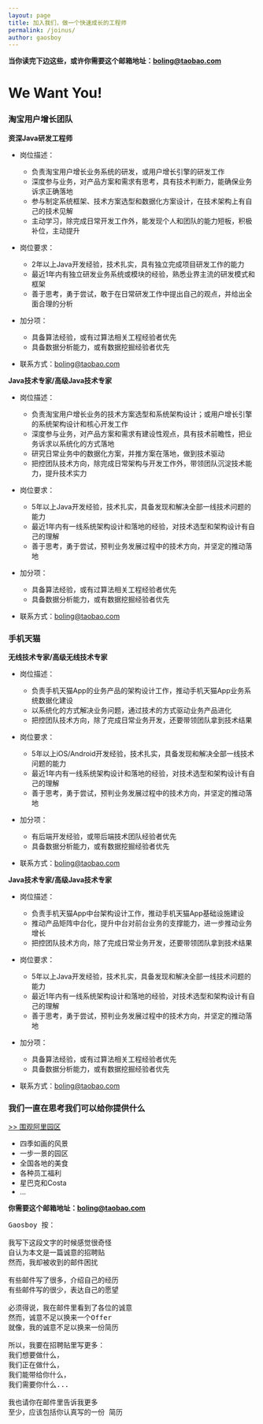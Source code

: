 ```yaml
---
layout: page
title: 加入我们，做一个快速成长的工程师
permalink: /joinus/
author: gaosboy
---
```


**当你读完下边这些，或许你需要这个邮箱地址：[boling@taobao.com][1]**

# We Want You!

### 淘宝用户增长团队

**资深Java研发工程师**

+ 岗位描述：
	+ 负责淘宝用户增长业务系统的研发，或用户增长引擎的研发工作
	+ 深度参与业务，对产品方案和需求有思考，具有技术判断力，能确保业务诉求正确落地
	+ 参与制定系统框架、技术方案选型和数据化方案设计，在技术架构上有自己的技术见解
	+ 主动学习，除完成日常开发工作外，能发现个人和团队的能力短板，积极补位，主动提升

+ 岗位要求：
	+ 2年以上Java开发经验，技术扎实，具有独立完成项目研发工作的能力
	+ 最近1年内有独立研发业务系统或模块的经验，熟悉业界主流的研发模式和框架
	+ 善于思考，勇于尝试，敢于在日常研发工作中提出自己的观点，并给出全面合理的分析

+ 加分项：
	+ 具备算法经验，或有过算法相关工程经验者优先
	+ 具备数据分析能力，或有数据挖掘经验者优先

+ 联系方式：[boling@taobao.com][2]

**Java技术专家/高级Java技术专家**

+ 岗位描述：
	+ 负责淘宝用户增长业务的技术方案选型和系统架构设计；或用户增长引擎的系统架构设计和核心开发工作
	+ 深度参与业务，对产品方案和需求有建设性观点，具有技术前瞻性，把业务诉求以系统化的方式落地
	+ 研究日常业务中的数据化方案，并推方案在落地，做到技术驱动
	+ 把控团队技术方向，除完成日常架构与开发工作外，带领团队沉淀技术能力，提升技术实力

+ 岗位要求：
	+ 5年以上Java开发经验，技术扎实，具备发现和解决全部一线技术问题的能力
	+ 最近1年内有一线系统架构设计和落地的经验，对技术选型和架构设计有自己的理解
	+ 善于思考，勇于尝试，预判业务发展过程中的技术方向，并坚定的推动落地

+ 加分项：
	+ 具备算法经验，或有过算法相关工程经验者优先
	+ 具备数据分析能力，或有数据挖掘经验者优先

+ 联系方式：[boling@taobao.com][3]

### 手机天猫

**无线技术专家/高级无线技术专家**

+ 岗位描述：
	+ 负责手机天猫App的业务产品的架构设计工作，推动手机天猫App业务系统数据化建设
	+ 以系统化的方式解决业务问题，通过技术的方式驱动业务产品进化
	+ 把控团队技术方向，除了完成日常业务开发，还要带领团队拿到技术结果

+ 岗位要求：
	+ 5年以上iOS/Android开发经验，技术扎实，具备发现和解决全部一线技术问题的能力
	+ 最近1年内有一线系统架构设计和落地的经验，对技术选型和架构设计有自己的理解
	+ 善于思考，勇于尝试，预判业务发展过程中的技术方向，并坚定的推动落地

+ 加分项：
	+ 有后端开发经验，或带后端技术团队经验者优先
	+ 具备数据分析能力，或有数据挖掘经验者优先

+ 联系方式：[boling@taobao.com][4]

**Java技术专家/高级Java技术专家**

+ 岗位描述：
	+ 负责手机天猫App中台架构设计工作，推动手机天猫App基础设施建设
	+ 推动产品矩阵中台化，提升中台对前台业务的支撑能力，进一步推动业务增长
	+ 把控团队技术方向，除了完成日常业务开发，还要带领团队拿到技术结果

+ 岗位要求：
	+ 5年以上Java开发经验，技术扎实，具备发现和解决全部一线技术问题的能力
	+ 最近1年内有一线系统架构设计和落地的经验，对技术选型和架构设计有自己的理解
	+ 善于思考，勇于尝试，预判业务发展过程中的技术方向，并坚定的推动落地

+ 加分项：
	+ 具备算法经验，或有过算法相关工程经验者优先
	+ 具备数据分析能力，或有数据挖掘经验者优先

+ 联系方式：[boling@taobao.com][5]

### 我们一直在思考我们可以给你提供什么

[\>\> 围观阿里园区][6]

+ 四季如画的风景
+ 一步一景的园区
+ 全国各地的美食
+ 各种员工福利
+ 星巴克和Costa
+ ...

**你需要这个邮箱地址：[boling@taobao.com][7]**

<pre>
Gaosboy 按：

我写下这段文字的时候感觉很奇怪
自认为本文是一篇诚意的招聘贴
然而，我却被收到的邮件困扰

有些邮件写了很多，介绍自己的经历
有些邮件写的很少，表达自己的愿望

必须得说，我在邮件里看到了各位的诚意
然而，诚意不足以换来一个Offer
就像，我的诚意不足以换来一份简历

所以，我要在招聘贴里写更多：
我们想要做什么，
我们正在做什么，
我们能带给你什么，
我们需要你什么...

我也请你在邮件里告诉我更多
至少，应该包括你认真写的一份 简历
</pre>

[1]:	mailto:boling@taobao.com
[2]:	mailto:boling@taobao.com
[3]:	mailto:boling@taobao.com
[4]:	mailto:boling@taobao.com
[5]:	mailto:boling@taobao.com
[6]:	/joinus/work.html
[7]:	mailto:boling@taobao.com